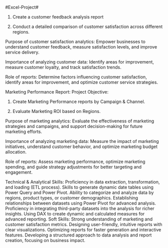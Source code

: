 #Excel-Project#
1. Create a customer feedback analysis report

2. Conduct a detailed comparison of customer satisfaction across different regions.

Purpose of customer satisfaction analytics: Empower businesses to understand customer feedback, measure satisfaction levels, and improve service delivery.

Importance of analyzing customer data: Identify areas for improvement, measure customer loyalty, and track satisfaction trends.

Role of reports: Determine factors influencing customer satisfaction, identify areas for improvement, and optimize customer service strategies.

Marketing Performance Report:
Project Objective:

1. Create Marketing Performance reports by Campaign & Channel.

2. Evaluate Marketing ROI based on Regions.

Purpose of marketing analytics: Evaluate the effectiveness of marketing strategies and campaigns, and support decision-making for future marketing efforts.

Importance of analyzing marketing data: Measure the impact of marketing initiatives, understand customer behavior, and optimize marketing budget allocation.

Role of reports: Assess marketing performance, optimize marketing spending, and guide strategy adjustments for better targeting and engagement.

Technical & Analytical Skills:
 Proficiency in data extraction, transformation, and loading (ETL process).
 Skills to generate dynamic date tables using Power Query and Power Pivot.
 Ability to categorize and analyze data by regions, product types, or customer demographics.
 Establishing relationships between datasets using Power Pivot for advanced analysis.
 Proficiency in integrating third-party datasets into the analysis for richer insights.
 Using DAX to create dynamic and calculated measures for advanced reporting.
Soft Skills:
 Strong understanding of marketing and customer satisfaction metrics.
 Designing user-friendly, intuitive reports with clear visualizations.
 Optimizing reports for faster generation and interactive features.
 Developing a structured approach to data analysis and report creation, focusing on business impact.

